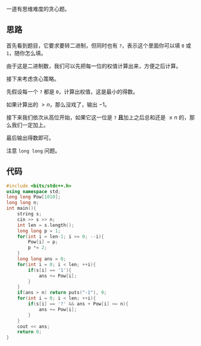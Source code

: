 一道有思维难度的贪心题。

## 思路

首先看到题目，它要求要转二进制，但同时也有 `?`，表示这个里面你可以填 `0` 或 `1`，随你怎么填。

由于这是二进制数，我们可以先把每一位的权值计算出来，方便之后计算。

接下来考虑贪心策略。

先假设每一个 `?` 都是 `0`，计算出权值，这是最小的得数。

如果计算出的 $> n$，那么没戏了，输出 $-1$。

接下来我们依次从高位开始，如果它这一位是 `?` **且**加上之后总和还是 $\leq n$ 的，那么我们一定加上。

最后输出得数即可。

注意 `long long` 问题。

## 代码

```cpp
#include <bits/stdc++.h>
using namespace std;
long long Pow[1010];
long long n;
int main(){
	string s;
	cin >> s >> n;
	int len = s.length();
	long long p = 1;
	for(int i = len-1; i >= 0; --i){
		Pow[i] = p;
		p *= 2;
	}
	long long ans = 0;
	for(int i = 0; i < len; ++i){
		if(s[i] == '1'){
			ans += Pow[i];
		}
	}
	if(ans > n) return puts("-1"), 0;
	for(int i = 0; i < len; ++i){
		if(s[i] == '?' && ans + Pow[i] <= n){
			ans += Pow[i];
		}
	}
	cout << ans;
	return 0;
}
```